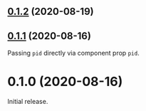 ## [0.1.2](https://github.com/egoist/feedbackok-react/compare/v0.1.1...v0.1.2) (2020-08-19)



## [0.1.1](https://github.com/egoist/feedbackok-react/compare/v0.1.0...v0.1.1) (2020-08-16)

Passing `pid` directly via component prop `pid`.

# 0.1.0 (2020-08-16)

Initial release.
